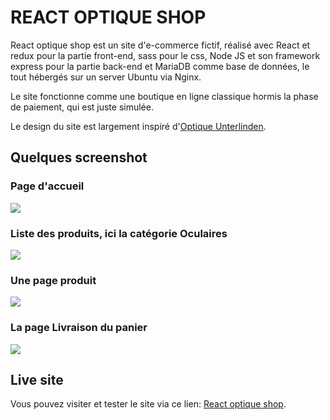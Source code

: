 # REACT OPTIQUE SHOP

React optique shop est un site d'e-commerce fictif, réalisé avec React et redux pour la partie front-end, sass pour le css, Node JS et son framework express pour la partie back-end et MariaDB comme base de données, le tout hébergés sur un server Ubuntu via Nginx.

Le site fonctionne comme une boutique en ligne classique hormis la phase de paiement, qui est juste simulée.

Le design du site est largement inspiré d'[Optique Unterlinden](https://www.telescopes-et-accessoires.fr/).


## Quelques screenshot

### Page d'accueil

![](./assets_readme/screenHome.png)


### Liste des produits, ici la catégorie Oculaires

![](./assets_readme/productList.png)


### Une page produit

![](./assets_readme/productPage.png)


### La page Livraison du panier

![](./assets_readme/cartPage.png)


## Live site

Vous pouvez visiter et tester le site via ce lien: [React optique shop](https://www.e-commerce.julienlenfume.com/).